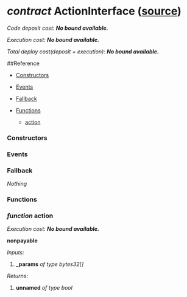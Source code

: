 # *contract* ActionInterface ([source](https://github.com/daostack/daostack/tree/master/./contracts/controller/Avatar.sol))
*Code deposit cost: **No bound available.***

*Execution cost: **No bound available.***

*Total deploy cost(deposit + execution): **No bound available.***

> 


##Reference
- [Constructors](#constructors)

- [Events](#events)

- [Fallback](#fallback)
- [Functions](#functions)
    - [action](#function-action)
### Constructors

### Events

### Fallback
*Nothing*
### Functions
### *function* action

*Execution cost: **No bound available.***

**nonpayable**

*Inputs:*
1. **_params** *of type bytes32[]*

*Returns:*
1. **unnamed** *of type bool*


